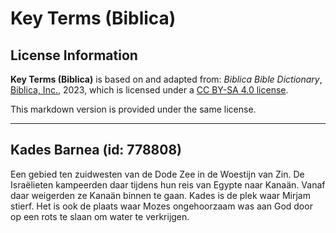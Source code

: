 # Key Terms (Biblica)

## License Information

**Key Terms (Biblica)** is based on and adapted from: _Biblica Bible Dictionary_, [Biblica, Inc.](https://www.biblica.com/), 2023, which is licensed under a [CC BY-SA 4.0 license](https://creativecommons.org/licenses/by-sa/4.0/legalcode.en).

This markdown version is provided under the same license.



--------------------------------

## Kades Barnea (id: 778808)

Een gebied ten zuidwesten van de Dode Zee in de Woestijn van Zin. De Israëlieten kampeerden daar tijdens hun reis van Egypte naar Kanaän. Vanaf daar weigerden ze Kanaän binnen te gaan. Kades is de plek waar Mirjam stierf. Het is ook de plaats waar Mozes ongehoorzaam was aan God door op een rots te slaan om water te verkrijgen.


